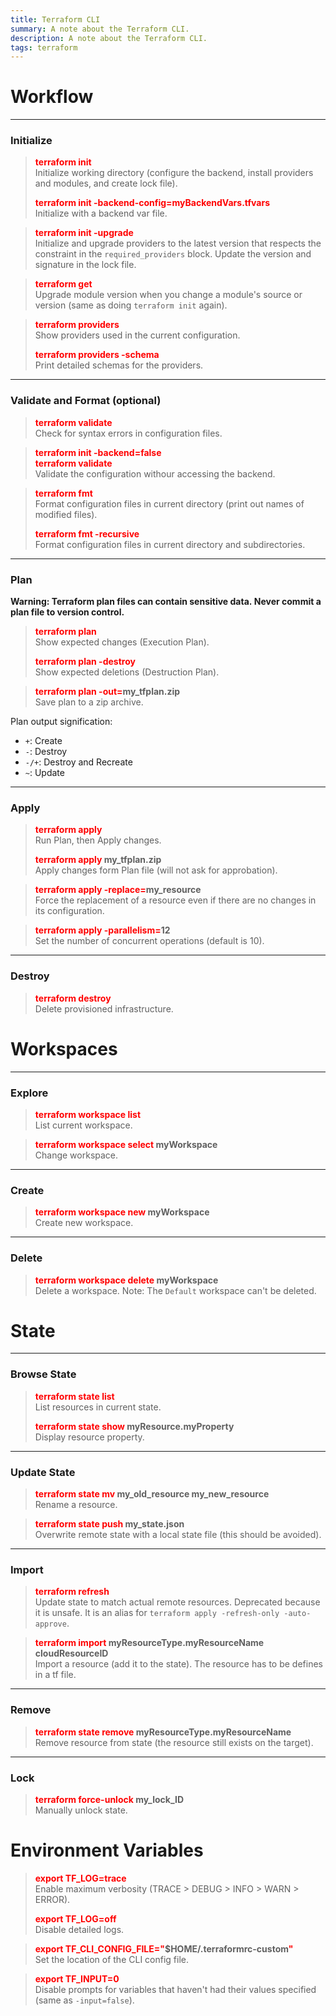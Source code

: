 ```yaml
---
title: Terraform CLI
summary: A note about the Terraform CLI.
description: A note about the Terraform CLI.
tags: terraform
---
```


# Workflow

---

### Initialize


 > 
 > **<font color=red>terraform init</font>**</br>
 > Initialize working directory (configure the backend, install providers and modules, and create lock file).
 > 
 > **<font color=red>terraform init -backend-config=myBackendVars.tfvars</font>**</br>
 > Initialize with a backend var file.

 > 
 > **<font color=red>terraform init -upgrade</font>**</br>
 > Initialize and upgrade providers to the latest version that respects the constraint in the `required_providers` block. Update the version and signature in the lock file.

 > 
 > **<font color=red>terraform get</font>**</br>
 > Upgrade module version when you change a module's source or version (same as doing `terraform init` again).

 > 
 > **<font color=red>terraform providers</font>**</br>
 > Show providers used in the current configuration. 
 > 
 > **<font color=red>terraform providers -schema</font>**</br>
 > Print detailed schemas for the providers.

---

### Validate and Format (optional)


 > 
 > **<font color=red>terraform validate</font>**</br>
 > Check for syntax errors in configuration files.

 > 
 > **<font color=red>terraform init -backend=false</font>**</br>
 > **<font color=red>terraform validate</font>**</br>
 > Validate the configuration withour accessing the backend.

 > 
 > **<font color=red>terraform fmt</font>**</br>
 > Format configuration files in current directory (print out names of modified files).
 > 
 > **<font color=red>terraform fmt -recursive</font>**</br>
 > Format configuration files in current directory and subdirectories.

---

### Plan

**Warning: Terraform plan files can contain sensitive data. Never commit a plan file to version control.**

 > 
 > **<font color=red>terraform plan</font>**</br>
 > Show expected changes (Execution Plan).
 > 
 > **<font color=red>terraform plan -destroy</font>**</br>
 > Show expected deletions (Destruction Plan).

 > 
 > **<font color=red>terraform plan -out=</font>my_tfplan.zip**</br>
 > Save plan to a zip archive.

Plan output signification:

* `+`: Create
* `-`: Destroy
* `-/+`: Destroy and Recreate
* `~`: Update

---

### Apply


 > 
 > **<font color=red>terraform apply</font>**</br>
 > Run Plan, then Apply changes.
 > 
 > **<font color=red>terraform apply</font> my_tfplan.zip**</br>
 > Apply changes form Plan file (will not ask for approbation).

 > 
 > **<font color=red>terraform apply -replace=</font>my_resource**</br>
 > Force the replacement of a resource even if there are no changes in its configuration.

 > 
 > **<font color=red>terraform apply -parallelism=</font>12**</br>
 > Set the number of concurrent operations (default is 10).

---

### Destroy


 > 
 > **<font color=red>terraform destroy</font>**</br>
 > Delete provisioned infrastructure.

# Workspaces

---

### Explore


 > 
 > **<font color=red>terraform workspace list</font>**</br>
 > List current workspace. 

 > 
 > **<font color=red>terraform workspace select</font> myWorkspace**</br>
 > Change workspace.

---

### Create


 > 
 > **<font color=red>terraform workspace new</font> myWorkspace**</br>
 > Create new workspace.

---

### Delete


 > 
 > **<font color=red>terraform workspace delete</font> myWorkspace**</br>
 > Delete a workspace. Note: The `Default` workspace can't be deleted.

# State

---

### Browse State


 > 
 > **<font color=red>terraform state list</font>**</br>
 > List resources in current state.
 > 
 > **<font color=red>terraform state show</font> myResource.myProperty**</br>
 > Display resource property.

---

### Update State


 > 
 > **<font color=red>terraform state mv</font>  my_old_resource my_new_resource**</br>
 > Rename a resource.

 > 
 > **<font color=red>terraform state push</font>  my_state.json**</br>
 > Overwrite remote state with a local state file (this should be avoided).

---

### Import


 > 
 > **<font color=red>terraform refresh</font>**</br>
 > Update state to match actual remote resources. Deprecated because it is unsafe. It is an alias for `terraform apply -refresh-only -auto-approve`.

 > 
 > **<font color=red>terraform import</font> myResourceType.myResourceName cloudResourceID**</br>
 > Import a resource (add it to the state). The resource has to be defines in a tf file.

---

### Remove


 > 
 > **<font color=red>terraform state remove</font> myResourceType.myResourceName**</br>
 > Remove resource from state (the resource still exists on the target).

---

### Lock


 > 
 > **<font color=red>terraform force-unlock</font> my_lock_ID**</br>
 > Manually unlock state.

# Environment Variables


 > 
 > **<font color=red>export TF_LOG=trace</font>**</br>
 > Enable maximum verbosity (TRACE > DEBUG > INFO > WARN > ERROR).
 > 
 > **<font color=red>export TF_LOG=off</font>**</br>
 > Disable detailed logs.

 > 
 > **<font color=red>export TF_CLI_CONFIG_FILE="</font>$HOME/.terraformrc-custom<font color=red>"</font>**</br>
 > Set the location of the CLI config file.

 > 
 > **<font color=red>export TF_INPUT=0</font>**</br>
 > Disable prompts for variables that haven't had their values specified (same as `-input=false`).
